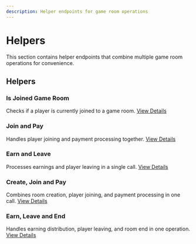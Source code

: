 ```yaml
---
description: Helper endpoints for game room operations
---
```


# Helpers

This section contains helper endpoints that combine multiple game room operations for convenience.

## Helpers

### Is Joined Game Room

Checks if a player is currently joined to a game room. [View Details](is-joined-game-room.md)

### Join and Pay

Handles player joining and payment processing together. [View Details](join-pay.md)

### Earn and Leave

Processes earnings and player leaving in a single call. [View Details](earn-leave.md)

### Create, Join and Pay

Combines room creation, player joining, and payment processing in one call. [View Details](create-join-pay.md)

### Earn, Leave and End

Handles earning distribution, player leaving, and room end in one operation. [View Details](earn-leave-end.md)
